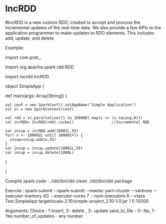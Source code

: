 # IncRDD
#IncRDD is a new custom RDD, created to accept and process the incremental updates of the real-time data. 
We also provide a few APIs to the application programmer to make updates to RDD elements. This includes add, update, and delete.

Example:

import com.prat._

import org.apache.spark.rdd.RDD

import incrdd.IncRDD

object SimpleApp {

 def main(args: Array[String]) {
 
    val conf = new SparkConf().setAppName("Simple Application")
    val sc = new SparkContext(conf)
    
    val rdd = sc.parallelize((1 to 100000).map(x => (x.toLong,0)))   
    val inrRDD= IncRDD(rdd).cache()                 //Incremental RDD

    var incup = inrRDD.add(10001L,55)
    for( x <- 100002L until 100002+l) { 
      incup=incup.add(x,55)
    }
    var incup = incup.update(10001L,55)
    var incup = incup.delete(1000L)
  }
  
}


Compile spark code :
./sbt/bin/sbt clean
./sbt/bin/sbt package

Execute :
spark-submit --spark-submit --master yarn-cluster --verbose --executor-memory 4G --executor-cores 7 --num-executors 6 --class Test.SimpleApp target/scala-2.10/simple-project_2.10-1.0.jar 1 0 10000

Arguments: <Choice save_to_file number_of_updates>
Choice : 1-insert, 2- delete , 3- update
save_to_file - 0- No, 1-Yes
number_of_updates - any number




